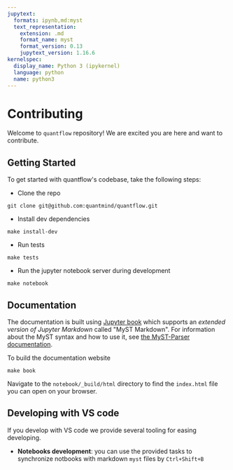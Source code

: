 ```yaml
---
jupytext:
  formats: ipynb,md:myst
  text_representation:
    extension: .md
    format_name: myst
    format_version: 0.13
    jupytext_version: 1.16.6
kernelspec:
  display_name: Python 3 (ipykernel)
  language: python
  name: python3
---
```


# Contributing

Welcome to `quantflow` repository! We are excited you are here and want to contribute.

## Getting Started

To get started with quantflow's codebase, take the following steps:

* Clone the repo
```
git clone git@github.com:quantmind/quantflow.git
```
* Install dev dependencies
```
make install-dev
```
* Run tests
```
make tests
```
* Run the jupyter notebook server during development
```
make notebook
```
## Documentation

The documentation is built using [Jupyter book](https://jupyterbook.org/en/stable/intro.html) which supports an *extended version of Jupyter Markdown* called "MyST Markdown".
For information about the MyST syntax and how to use it, see
[the MyST-Parser documentation](https://myst-parser.readthedocs.io/en/latest/using/syntax.html).

To build the documentation website
```
make book
```
Navigate to the `notebook/_build/html` directory to find the `index.html` file you can open on your browser.

## Developing with VS code

If you develop with VS code we provide several tooling for easing developing.

* **Notebooks development**: you can use the provided tasks to synchronize notbooks with markdown `myst` files by `Ctrl+Shift+B`
